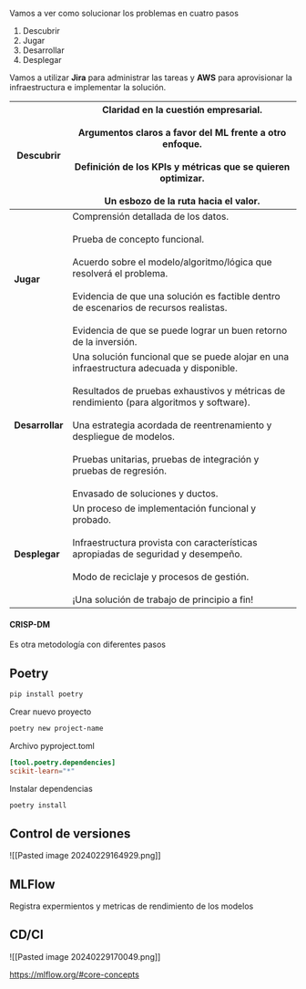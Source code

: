 
Vamos a ver como solucionar los problemas en cuatro pasos

1. Descubrir
2. Jugar
3. Desarrollar
4. Desplegar

Vamos a utilizar **Jira** para administrar las tareas y **AWS** para aprovisionar la infraestructura e implementar la solución.

| **Descubrir** | Claridad en la cuestión empresarial.<br><br>Argumentos claros a favor del ML frente a otro enfoque.<br><br>Definición de los KPIs y métricas que se quieren optimizar.<br><br>Un esbozo de la ruta hacia el valor. |
| ---- | ---- |
| **Jugar** | Comprensión detallada de los datos.<br><br>Prueba de concepto funcional.<br><br>Acuerdo sobre el modelo/algoritmo/lógica que resolverá el problema.<br><br>Evidencia de que una solución es factible dentro de escenarios de recursos realistas.<br><br>Evidencia de que se puede lograr un buen retorno de la inversión. |
| **Desarrollar** | Una solución funcional que se puede alojar en una infraestructura adecuada y disponible.<br><br>Resultados de pruebas exhaustivos y métricas de rendimiento (para algoritmos y software).<br><br>Una estrategia acordada de reentrenamiento y despliegue de modelos.<br><br>Pruebas unitarias, pruebas de integración y pruebas de regresión.<br><br>Envasado de soluciones y ductos. |
| **Desplegar** | Un proceso de implementación funcional y probado.<br><br>Infraestructura provista con características apropiadas de seguridad y desempeño.<br><br>Modo de reciclaje y procesos de gestión.<br><br>¡Una solución de trabajo de principio a fin! |

#### CRISP-DM

Es otra metodología con diferentes pasos

## Poetry

```bash
pip install poetry
```

Crear nuevo proyecto
```bash 
poetry new project-name
```

Archivo pyproject.toml

```toml
[tool.poetry.dependencies]
scikit-learn="*"
```

Instalar dependencias
```bash
poetry install
```

## Control de versiones

![[Pasted image 20240229164929.png]]

## MLFlow 

Registra expermientos y metricas de rendimiento de los modelos

## CD/CI

![[Pasted image 20240229170049.png]]

https://mlflow.org/#core-concepts

